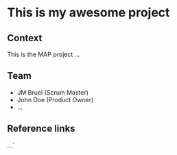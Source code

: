 # This is my awesome project

## Context

This is the MAP project ...

## Team

- JM Bruel (Scrum Master)
- John Doe (Product Owner)
- ...

## Reference links

...`
